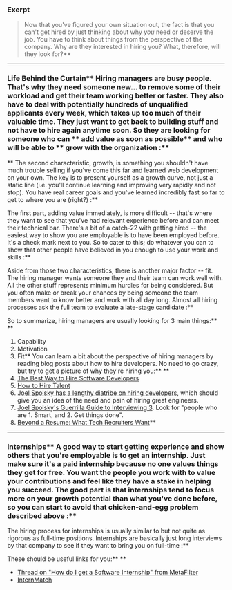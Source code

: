 ###  Exerpt
>Now that you've figured your own situation out, the fact is that you can't get hired by just thinking about why *you* need or deserve the job.  You have to think about things from the perspective of the company.  Why are they interested in hiring you?  What, therefore, will they look for?** 

---


###  Life Behind the Curtain** Hiring managers are busy people.  That's why they need someone new... to remove some of their workload and get their team working better or faster.   They also have to deal with potentially hundreds of unqualified applicants every week, which takes up too much of their valuable time.  They just want to get back to building stuff and not have to hire again anytime soon.  So they are looking for someone who can ** add value as soon as possible**  and who will be able to ** grow with the organization :**



** The second characteristic, growth, is something you shouldn't have much trouble selling if you've come this far and learned web development on your own.  The key is to present yourself as a growth curve, not just a static line (i.e. you'll continue learning and improving very rapidly and not stop).  You have real career goals and you've learned incredibly fast so far to get to where you are (right?) :**

The first part, adding value immediately, is more difficult -- that's where they want to see that you've had relevant experience before and can meet their technical bar.  There's a bit of a catch-22 with getting hired -- the easiest way to show you are employable is to have been employed before.  It's a check mark next to you.  So to cater to this; do whatever you can to show that other people have believed in you enough to use your work and skills :**

Aside from those two characteristics, there is another major factor -- fit.  The hiring manager wants someone they and their team can work well with.  All the other stuff represents minimum hurdles for being considered.  But you often make or break your chances by being someone the team members want to know better and work with all day long.  Almost all hiring processes ask the full team to evaluate a late-stage candidate :**

So to summarize, hiring managers are usually looking for 3 main things:** ** 
1. Capability
2. Motivation
3. Fit** You can learn a bit about the perspective of hiring managers by reading blog posts about how to hire developers.  No need to go crazy, but try to get a picture of why they're hiring you:** ** 
1. [The Best Way to Hire Software Developers](http://insights.dice.com/2013/05/31/hiring-software-developers/)
2. [How to Hire Talent](http://lifeofaprogrammanager.blogspot.com/2006/06/how-to-hire-talent.html)
3. [Joel Spolsky has a lengthy diatribe on hiring developers](http://www.joelonsoftware.com/articles/FindingGreatDevelopers.html), which should give you an idea of the need and pain of hiring great engineers.
4. [Joel Spolsky's Guerrilla Guide to Interviewing 3](http://www.joelonsoftware.com/articles/GuerrillaInterviewing3.html).  Look for "people who are 1. Smart, and 2. Get things done".
5. [Beyond a Resume: What Tech Recruiters Want](http://blog.udacity.com/2013/09/beyond-resume-what-tech-recruiters-want.html)** 

---


###  Internships** A good way to start getting experience and show others that you're employable is to get an internship.  Just make sure it's a paid internship because no one values things they get for free.  You want the people you work with to value your contributions and feel like they have a stake in helping you succeed.  The good part is that internships tend to focus more on your growth potential than what you've done before, so you can start to avoid that chicken-and-egg problem described above :**

The hiring process for internships is usually similar to but not quite as rigorous as full-time positions.  Internships are basically just long interviews by that company to see if they want to bring you on full-time :**

These should be useful links for you:** ** 
* [Thread on "How do I get a Software Internship" from MetaFilter](http://ask.metafilter.com/226621/How-do-I-get-a-software-internship)
* [InternMatch](https://www.wayup.com/s/internships/it/)
